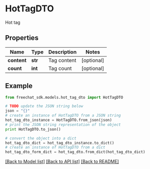 # HotTagDTO

Hot tag

## Properties

Name | Type | Description | Notes
------------ | ------------- | ------------- | -------------
**content** | **str** | Tag content | [optional] 
**count** | **int** | Tag count | [optional] 

## Example

```python
from freechat_sdk.models.hot_tag_dto import HotTagDTO

# TODO update the JSON string below
json = "{}"
# create an instance of HotTagDTO from a JSON string
hot_tag_dto_instance = HotTagDTO.from_json(json)
# print the JSON string representation of the object
print HotTagDTO.to_json()

# convert the object into a dict
hot_tag_dto_dict = hot_tag_dto_instance.to_dict()
# create an instance of HotTagDTO from a dict
hot_tag_dto_form_dict = hot_tag_dto.from_dict(hot_tag_dto_dict)
```
[[Back to Model list]](../README.md#documentation-for-models) [[Back to API list]](../README.md#documentation-for-api-endpoints) [[Back to README]](../README.md)


